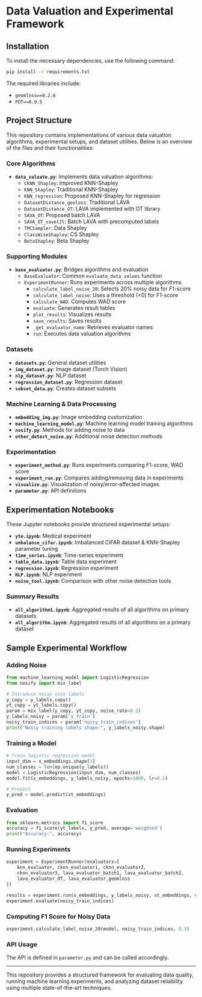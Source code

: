 # Data Valuation and Experimental Framework

## Installation
To install the necessary dependencies, use the following command:
```bash
pip install -r requirements.txt
```
The required libraries include:
- `geomloss==0.2.6`
- `POT==0.9.5`

## Project Structure
This repository contains implementations of various data valuation algorithms, experimental setups, and dataset utilities. Below is an overview of the files and their functionalities:

### Core Algorithms
- **`data_valuate.py`**: Implements data valuation algorithms:
  - `CKNN_Shapley`: Improved KNN-Shapley
  - `KNN_Shapley`: Traditional KNN-Shapley
  - `KNN_regression`: Proposed KNN-Shapley for regression
  - `DatasetDistance_geoloss`: Traditional LAVA
  - `DatasetDistance_OT`: LAVA implemented with OT library
  - `SAVA_OT`: Proposed batch LAVA
  - `SAVA_OT_savel2l`: Batch LAVA with precomputed labels
  - `TMCSampler`: Data Shapley
  - `ClassWiseShapley`: CS Shapley
  - `BetaShapley`: Beta Shapley

### Supporting Modules
- **`base_evaluator.py`**: Bridges algorithms and evaluation
  - `BaseEvaluator`: Common `evaluate_data_values` function
  - `ExperimentRunner`: Runs experiments across multiple algorithms
    - `calculate_label_noise_20`: Selects 20% noisy data for F1-score
    - `calculate_label_noise`: Uses a threshold (<0) for F1-score
    - `calculate_WAD`: Computes WAD score
    - `evaluate`: Generates result tables
    - `plot_results`: Visualizes results
    - `save_results`: Saves results
    - `_get_evaluator_name`: Retrieves evaluator names
    - `run`: Executes data valuation algorithms

### Datasets
- **`datasets.py`**: General dataset utilities
- **`img_dataset.py`**: Image dataset (Torch Vision)
- **`nlp_dataset.py`**: NLP dataset
- **`regression_dataset.py`**: Regression dataset
- **`subset_data.py`**: Creates dataset subsets

### Machine Learning & Data Processing
- **`embedding_img.py`**: Image embedding customization
- **`machine_learning_model.py`**: Machine learning model training algorithms
- **`nosify.py`**: Methods for adding noise to data
- **`other_detect_noise.py`**: Additional noise detection methods

### Experimentation
- **`experiment_method.py`**: Runs experiments comparing F1-score, WAD score
- **`experiment_run.py`**: Compares adding/removing data in experiments
- **`visualize.py`**: Visualization of noisy/error-affected images
- **`parameter.py`**: API definitions

## Experimentation Notebooks
These Jupyter notebooks provide structured experimental setups:
- **`yte.ipynb`**: Medical experiment
- **`unbalance_cifar.ipynb`**: Imbalanced CIFAR dataset & KNN-Shapley parameter tuning
- **`time_series.ipynb`**: Time-series experiment
- **`table_data.ipynb`**: Table data experiment
- **`regression.ipynb`**: Regression experiment
- **`NLP.ipynb`**: NLP experiment
- **`noise_tool.ipynb`**: Comparison with other noise detection tools

### Summary Results
- **`all_algorithm1.ipynb`**: Aggregated results of all algorithms on primary datasets
- **`all_algorithm.ipynb`**: Aggregated results of all algorithms on a primary dataset

## Sample Experimental Workflow
### Adding Noise
```python
from machine_learning_model import LogisticRegression
from nosify import mix_label

# Introduce noise into labels
y_copy = y_labels.copy()
yt_copy = yt_labels.copy()
param = mix_label(y_copy, yt_copy, noise_rate=0.2)
y_labels_noisy = param['y_train']
noisy_train_indices = param['noisy_train_indices']
print("Noisy training labels shape:", y_labels_noisy.shape)
```

### Training a Model
```python
# Train logistic regression model
input_dim = x_embeddings.shape[1]
num_classes = len(np.unique(y_labels))
model = LogisticRegression(input_dim, num_classes)
model.fit(x_embeddings, y_labels_noisy, epochs=1000, lr=0.1)

# Predict
y_pred = model.predict(xt_embeddings)
```

### Evaluation
```python
from sklearn.metrics import f1_score
accuracy = f1_score(yt_labels, y_pred, average='weighted')
print("Accuracy:", accuracy)
```

### Running Experiments
```python
experiment = ExperimentRunner(evaluators=[
    knn_evaluator, cknn_evaluator1, cknn_evaluator2,
    cknn_evaluator3, lava_evaluator_batch1, lava_evaluator_batch2,
    lava_evaluator_OT, lava_evaluator_geomloss
])

results = experiment.run(x_embeddings, y_labels_noisy, xt_embeddings, yt_labels)
experiment.evaluate(noisy_train_indices)
```

### Computing F1 Score for Noisy Data
```python
experiment.calculate_label_noise_20(model, noisy_train_indices, 0.3)
```

### API Usage
The API is defined in `parameter.py` and can be called accordingly.

---
This repository provides a structured framework for evaluating data quality, running machine learning experiments, and analyzing dataset reliability using multiple state-of-the-art techniques.





